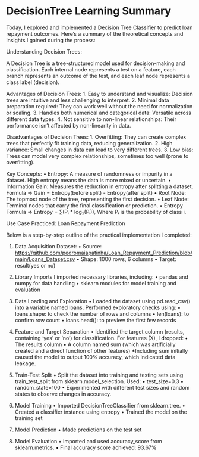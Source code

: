 # DecisionTree Learning Summary

Today, I explored and implemented a Decision Tree Classifier to predict loan repayment outcomes. Here’s a summary of the theoretical concepts and insights I gained during the process:

Understanding Decision Trees:

A Decision Tree is a tree-structured model used for decision-making and classification. Each internal node represents a test on a feature, each branch represents an outcome of the test, and each leaf node represents a class label (decision).

Advantages of Decision Trees:
	1.	Easy to understand and visualize: Decision trees are intuitive and less challenging to interpret.
	2.	Minimal data preparation required: They can work well without the need for normalization or scaling.
	3.	Handles both numerical and categorical data: Versatile across different data types.
	4.	Not sensitive to non-linear relationships: Their performance isn’t affected by non-linearity in data.

Disadvantages of Decision Trees:
	1.	Overfitting: They can create complex trees that perfectly fit training data, reducing generalization.
	2.	High variance: Small changes in data can lead to very different trees.
	3.	Low bias: Trees can model very complex relationships, sometimes too well (prone to overfitting).

Key Concepts:
	•	Entropy: A measure of randomness or impurity in a dataset. High entropy means the data is more mixed or uncertain.
	•	Information Gain: Measures the reduction in entropy after splitting a dataset.
        Formula ⇒ Gain = Entropy(before split) - Entropy(after split)
	•	Root Node: The topmost node of the tree, representing the first decision.
	•	Leaf Node: Terminal nodes that carry the final classification or prediction.
	•	Entropy Formula ⇒ Entropy = ∑(Pᵢ * log₂(Pᵢ)), Where Pᵢ is the probability of class i.


Use Case Practiced: Loan Repayment Prediction

Below is a step-by-step outline of the practical implementation I completed:

1. Data Acquisition
    Dataset:
	•	Source: https://github.com/pedromaiapatinha/Loan_Repayment_Prediction/blob/main/Loans_Dataset.csv
	•	Shape: 1000 rows, 6 columns
	•	Target: result(yes or no)

2. Library Imports
	I imported necessary libraries, including:
	•	pandas and numpy for data handling
	•	sklearn modules for model training and evaluation

3. Data Loading and Exploration
	•	Loaded the dataset using pd.read_csv() into a variable named loans.
	Performed exploratory checks using:
	•	loans.shape: to check the number of rows and columns
	•	len(loans): to confirm row count
	•	loans.head(): to preview the first few records

4. Feature and Target Separation
	•	Identified the target column (results, containing ‘yes’ or ‘no’) for classification.
	For features (X), I dropped:
	•	The results column
	•	A column named sum (which was artificially created and a direct function of other features)
*Including sum initially caused the model to output 100% accuracy, which indicated data leakage.

5. Train-Test Split
	•	Split the dataset into training and testing sets using train_test_split from sklearn.model_selection.
	Used:
	•	test_size=0.3
	•	random_state=100
	•	Experimented with different test sizes and random states to observe changes in accuracy.

6. Model Training
	•	Imported DecisionTreeClassifier from sklearn.tree.
	•	Created a classifier instance using entropy
    •   Trained the model on the training set 

7. Model Prediction
	•	Made predictions on the test set

8. Model Evaluation
	•	Imported and used accuracy_score from sklearn.metrics.
	•	Final accuracy score achieved: 93.67%
